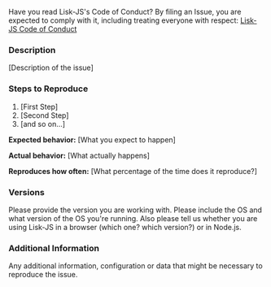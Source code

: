 Have you read Lisk-JS's Code of Conduct? By filing an Issue, you are expected to comply with it, including treating everyone with respect: [Lisk-JS Code of Conduct](CODE_OF_CONDUCT.md)

### Description

[Description of the issue]

### Steps to Reproduce

1. [First Step]
1. [Second Step]
1. [and so on...]

**Expected behavior:** [What you expect to happen]

**Actual behavior:** [What actually happens]

**Reproduces how often:** [What percentage of the time does it reproduce?]

### Versions

Please provide the version you are working with. Please include the OS and what version of the OS you're running.
Also please tell us whether you are using Lisk-JS in a browser (which one? which version?) or in Node.js.

### Additional Information

Any additional information, configuration or data that might be necessary to reproduce the issue.
